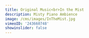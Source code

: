 ```yaml
---
title: Original Music<br>In the Mist
description: Misty Piano Ambience
image: /cms/images/InTheMist.jpg
vimeoID: '243660748'
showinslider: false
---
```





